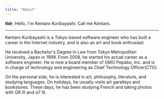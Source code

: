 ```yaml
---
title: "About"
---
```


**tldr**; Hello, I'm Kentaro Kuribayashi. Call me Kentaro.

----

Kentaro Kuribayashi is a Tokyo-based software engineer who has built a career in the Internet industry, and is also an art and book enthusiast.

He received a Bachelor's Degree in Law from Tokyo Metropolitan University, Japan in 1999. From 2008, he started his actual career as a software engineer. He is now a board member of GMO Pepabo, Inc. and is in charge of technology and engineering as Chief Technology Officer(CTO).

On the personal side, he is interested in art, philosophy, literature, and studying languages. On holidays, he usually visits art garalleys and bookstores. These days, he has been studying French and taking photos with GR III and α7 III.
